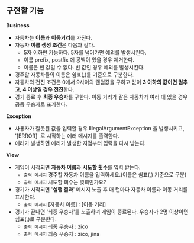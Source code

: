 ## 구현할 기능
**Business**
* 자동차는 **이름**과 **이동거리**를 가진다.
* 자동차 **이름 생성 조건**은 다음과 같다.
  * 5자 이하만 가능하다. 5자를 넘어가면 예외를 발생시킨다.
  * 이름 prefix, postfix 에 공백이 있을 경우 제거한다.
  * 이름은 빈 값일 수 없다. 빈 값인 경우 예외를 발생시킨다.
* 경주할 자동차들의 이름은 쉼표(,)를 기준으로 구분한다.
* 자동차의 전진 조건은 0에서 9사이의 랜덤값을 구하고 값이 **3 이하의 값이면 멈추고**, **4 이상일 경우 전진**한다.
* 경기 종료 후 **최종 우승자**를 구한다. 이동 거리가 같은 자동차가 여러 대 있을 경우 공동 우승자로 표기한다.

**Exception**
* 사용자가 잘못된 값을 입력할 경우 IllegalArgumentException 을 발생시키고, '[ERROR]' 로 시작하는 에러 메시지를 출력한다.
* 에러가 발생하면 에러가 발생한 지점부터 입력을 다시 받는다.

**View**
* 게임이 시작되면 **자동차 이름**과 **시도할 횟수**를 입력 받는다.
    * `출력 메시지` 경주할 자동차 이름을 입력하세요.(이름은 쉼표(,) 기준으로 구분)
    * `출력 메시지` 시도할 회수는 몇회인가요?
* 경기가 시작되면 '**실행 결과**' 메시지 노출 후 매 턴마다 자동차 이름과 이동 거리를 표시한다.
    * `출력 메시지` [자동차 이름] : [이동 거리]
* 경기가 끝나면 '최종 우승자'를 노출하며 게임이 종료된다. 우승자가 2명 이상이면 쉼표(,)로 구분한다.
    * `출력 메시지` 최종 우승자 : zico
    * `출력 메시지` 최종 우승자 : zico, jina